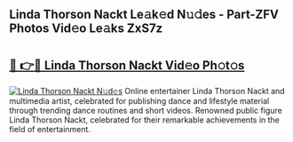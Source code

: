 ## Linda Thorson Nackt Le𝚊k𝚎d N𝚞𝚍es - Part-ZFV Photos Vid𝚎o Le𝚊ks ZxS7z

# <h2><a href="http://fb2pug0.evod.top/?m=Linda+Thorson+Nackt">🔗 👉🔴 Linda Thorson Nackt Vid𝚎o Ph𝚘t𝚘s</a></h2>

[![Linda Thorson Nackt N𝚞d𝚎s](https://i.imgur.com/8V9OHl7.gif)](http://fb2pug0.evod.top/?m=Linda+Thorson+Nackt)
Online entertainer Linda Thorson Nackt and multimedia artist, celebrated for publishing dance and lifestyle material through trending dance routines and short videos. Renowned public figure Linda Thorson Nackt, celebrated for their remarkable achievements in the field of entertainment. 
